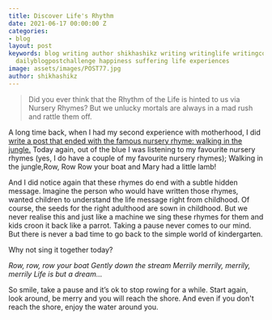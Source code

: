 ```yaml
---
title: Discover Life's Rhythm
date: 2021-06-17 00:00:00 Z
categories:
- blog
layout: post
keywords: blog writing author shikhashikz writing writinglife writingcommunity dailyblogpost
  dailyblogpostchallenge happiness suffering life experiences
image: assets/images/POST77.jpg
author: shikhashikz
---
```


>Did you ever think that the Rhythm of the Life is hinted to us via Nursery Rhymes? But we unlucky mortals are always in a mad rush and rattle them off.
>

A long time back, when I had my second experience with motherhood, I did [write a post that ended with the famous nursery rhyme: walking in the jungle.](https://shikhashikz.in/a-leaf-out-of-mothers-diary/) Today again, out of the blue I was listening to my favourite nursery rhymes (yes, I do have a couple of my favourite nursery rhymes); Walking in the jungle,Row, Row Row your boat and Mary had a little lamb!

And I did notice again that these rhymes do end with a subtle hidden message. Imagine the person who would have written those rhymes, wanted children to understand the life message right from childhood. Of course, the seeds for the right adulthood are sown in childhood. But we never realise this and just like a machine we sing these rhymes for them and kids croon it back like a parrot. Taking a pause never comes to our mind. But there is never a bad time to go back to the simple world of kindergarten.

Why not sing it together today?

*Row, row, row your boat
Gently down the stream
Merrily merrily, merrily, merrily
Life is but a dream…*

So smile, take a pause and it’s ok to stop rowing for a while. Start again, look around, be merry and you will reach the shore. And even if you don't reach the shore, enjoy the water around you.

